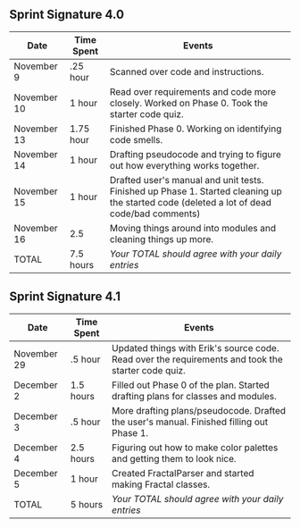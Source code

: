 ## Sprint Signature 4.0

| Date        | Time Spent | Events
|-------------|------------|--------------------
| November 9  | .25 hour   | Scanned over code and instructions.
| November 10 | 1 hour     | Read over requirements and code more closely. Worked on Phase 0. Took the starter code quiz.
| November 13 | 1.75 hour  | Finished Phase 0. Working on identifying code smells.
| November 14 | 1 hour     | Drafting pseudocode and trying to figure out how everything works together. 
| November 15 | 1 hour     | Drafted user's manual and unit tests. Finished up Phase 1. Started cleaning up the started code (deleted a lot of dead code/bad comments)
| November 16 | 2.5        | Moving things around into modules and cleaning things up more.
| TOTAL       | 7.5 hours  | *Your TOTAL should agree with your daily entries*


## Sprint Signature 4.1

| Date        | Time Spent | Events
|-------------|------------|--------------------
| November 29 | .5 hour    | Updated things with Erik's source code. Read over the requirements and took the starter code quiz.
| December 2  | 1.5 hours  | Filled out Phase 0 of the plan. Started drafting plans for classes and modules.
| December 3  | .5 hour    | More drafting plans/pseudocode. Drafted the user's manual. Finished filling out Phase 1.
| December 4  | 2.5 hours  | Figuring out how to make color palettes and getting them to look nice.
| December 5  | 1 hour     | Created FractalParser and started making Fractal classes.
| TOTAL       | 5 hours    | *Your TOTAL should agree with your daily entries*
